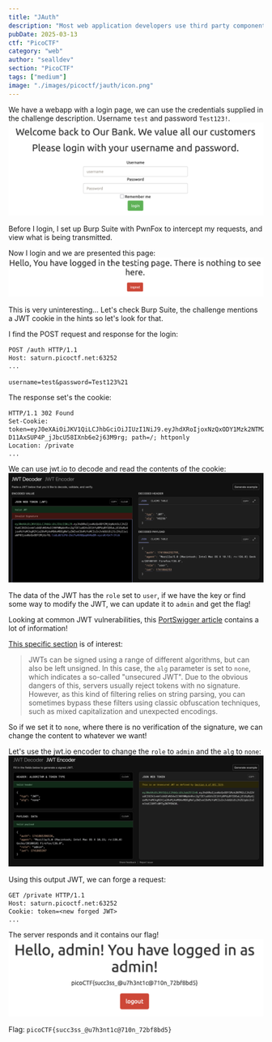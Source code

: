 ```yaml
---
title: "JAuth"
description: "Most web application developers use third party components without testing their security. Some of the past affected companies are:\n\nEquifax (a US credit bureau organization) - breach due to unpatched Apache Struts web framework CVE-2017-5638\nMossack Fonesca (Panama Papers law firm) breach - unpatched version of Drupal CMS used\nVerticalScope (internet media company) - outdated version of vBulletin forum software used\n\nCan you identify the components and exploit the vulnerable one? Can you become an `admin`? You can login as `test` with the password `Test123!` to get started.\n\nHint: Use the web browser tools to check out the JWT cookie.\nHint: The JWT should always have two (2) . separators."
pubDate: 2025-03-13
ctf: "PicoCTF"
category: "web"
author: "sealldev"
section: "PicoCTF"
tags: ["medium"]
image: "./images/picoctf/jauth/icon.png"
---
```


We have a webapp with a login page, we can use the credentials supplied in the challenge description. Username `test` and password `Test123!`.
![login.png](images/picoctf/jauth/login.png)

Before I login, I set up Burp Suite with PwnFox to intercept my requests, and view what is being transmitted.

Now I login and we are presented this page:
![testuserauth.png](images/picoctf/jauth/testuserauth.png)

This is very uninteresting... Let's check Burp Suite, the challenge mentions a JWT cookie in the hints so let's look for that.

I find the POST request and response for the login:
```
POST /auth HTTP/1.1
Host: saturn.picoctf.net:63252
...

username=test&password=Test123%21
```

The response set's the cookie:
```
HTTP/1.1 302 Found
Set-Cookie: token=eyJ0eXAiOiJKV1QiLCJhbGciOiJIUzI1NiJ9.eyJhdXRoIjoxNzQxODY1Mzk2NTM2LCJhZ2VudCI6Ik1vemlsbGEvNS4wIChNYWNpbnRvc2g7IEludGVsIE1hYyBPUyBYIDEwLjE1OyBydjoxMzYuMCkgR2Vja28vMjAxMDAxMDEgRmlyZWZveC8xMzYuMCIsInJvbGUiOiJ1c2VyIiwiaWF0IjoxNzQxODY1Mzk3fQ.3Ba3iCnGmW-D11AxSUP4P_jJbcU58IXnb6e2j63M9rg; path=/; httponly
Location: /private
...
```

We can use jwt.io to decode and read the contents of the cookie:
![jwt.png](images/picoctf/jauth/jwt.png)

The data of the JWT has the `role` set to `user`, if we have the key or find some way to modify the JWT, we can update it to `admin` and get the flag!

Looking at common JWT vulnerabilities, this [PortSwigger article](https://portswigger.net/web-security/jwt) contains a lot of information!

[This specific section](https://portswigger.net/web-security/jwt#accepting-tokens-with-no-signature) is of interest:
> JWTs can be signed using a range of different algorithms, but can also be left unsigned. In this case, the `alg` parameter is set to `none`, which indicates a so-called "unsecured JWT". Due to the obvious dangers of this, servers usually reject tokens with no signature. However, as this kind of filtering relies on string parsing, you can sometimes bypass these filters using classic obfuscation techniques, such as mixed capitalization and unexpected encodings. 

So if we set it to `none`, where there is no verification of the signature, we can change the content to whatever we want!

Let's use the jwt.io encoder to change the `role` to `admin` and the `alg` to `none`:
![jwtencode.png](images/picoctf/jauth/jwtencode.png)

Using this output JWT, we can forge a request:
```
GET /private HTTP/1.1
Host: saturn.picoctf.net:63252
Cookie: token=<new forged JWT>
...
```

The server responds and it contains our flag!
![flag.png](images/picoctf/jauth/flag.png)

Flag: `picoCTF{succ3ss_@u7h3nt1c@710n_72bf8bd5}`
